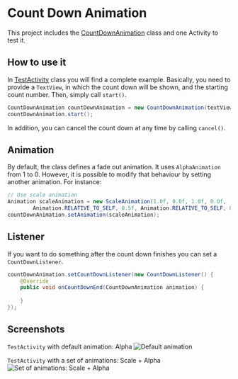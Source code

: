 Count Down Animation
==================

This project includes the [CountDownAnimation](src/com/ivanrf/countdownanimation/CountDownAnimation.java) class and one Activity to test it.

How to use it
-----------

In [TestActivity](src/com/ivanrf/countdownanimation/TestActivity.java) class you will find a complete example.
Basically, you need to provide a ```TextView```, in which the count down will be shown, and the starting count number. Then, simply call ```start()```.

```java
CountDownAnimation countDownAnimation = new CountDownAnimation(textView, startCount);
countDownAnimation.start();
```

In addition, you can cancel the count down at any time by calling ```cancel()```.

Animation
-----------

By default, the class defines a fade out animation. It uses ```AlphaAnimation``` from 1 to 0.
However, it is possible to modify that behaviour by setting another animation. For instance:

```java
// Use scale animation
Animation scaleAnimation = new ScaleAnimation(1.0f, 0.0f, 1.0f, 0.0f,
  		Animation.RELATIVE_TO_SELF, 0.5f, Animation.RELATIVE_TO_SELF, 0.5f);
countDownAnimation.setAnimation(scaleAnimation);
```

Listener
-----------

If you want to do something after the count down finishes you can set a ```CountDownListener```.

```java
countDownAnimation.setCountDownListener(new CountDownListener() {
	@Override
	public void onCountDownEnd(CountDownAnimation animation) {
	  			
	}
});
```
## Screenshots ##
```TestActivity``` with default animation: Alpha
![Default animation](screenshots/CountDownAnimation1.gif)

```TestActivity``` with a set of animations: Scale + Alpha
![Set of animations: Scale + Alpha](screenshots/CountDownAnimation2.gif)